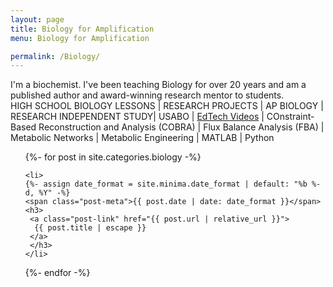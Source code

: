 ```yaml
---
layout: page
title: Biology for Amplification
menu: Biology for Amplification

permalink: /Biology/
---
```

I'm a biochemist. I've been teaching Biology for over 20 years and am a published author and award-winning research mentor to students.     
HIGH SCHOOL BIOLOGY LESSONS | RESEARCH PROJECTS | AP BIOLOGY
| RESEARCH INDEPENDENT STUDY| USABO | [EdTech Videos](https://www.youtube.com/@Biology101LearningCenter) | COnstraint-Based Reconstruction and Analysis (COBRA) | Flux Balance Analysis (FBA) | Metabolic Networks | Metabolic Engineering | MATLAB | Python

<ul>
  {%- for post in site.categories.biology -%}
  
    <li>
    {%- assign date_format = site.minima.date_format | default: "%b %-d, %Y" -%}
    <span class="post-meta">{{ post.date | date: date_format }}</span>
    <h3>
     <a class="post-link" href="{{ post.url | relative_url }}">
      {{ post.title | escape }}
     </a>
     </h3>          
    </li>
  
  
{%- endfor -%}
</ul>

